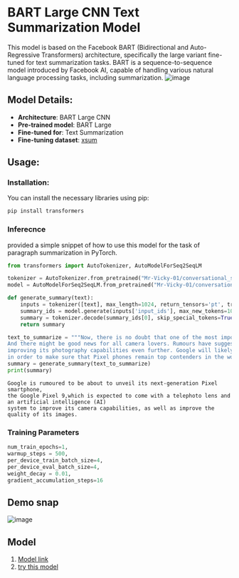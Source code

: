 # BART Large CNN Text Summarization Model

This model is based on the Facebook BART (Bidirectional and Auto-Regressive Transformers) architecture, specifically the large variant fine-tuned for text summarization tasks. BART is a sequence-to-sequence model introduced by Facebook AI, capable of handling various natural language processing tasks, including summarization.
![image](https://github.com/Mr-Vicky-01/English-Summization/assets/143078285/026ef20a-3976-4563-9cea-39ff246e5c4a)

## Model Details:

- **Architecture**: BART Large CNN
- **Pre-trained model**: BART Large
- **Fine-tuned for**: Text Summarization
- **Fine-tuning dataset**: [xsum](https://huggingface.co/datasets/EdinburghNLP/xsum)

## Usage:

### Installation:

You can install the necessary libraries using pip:
```bash
pip install transformers
```
### Inferecnce
provided a simple snippet of how to use this model for the task of paragraph summarization in PyTorch.
```python
from transformers import AutoTokenizer, AutoModelForSeq2SeqLM
```
```python
tokenizer = AutoTokenizer.from_pretrained("Mr-Vicky-01/conversational_sumarization")
model = AutoModelForSeq2SeqLM.from_pretrained("Mr-Vicky-01/conversational_sumarization")

def generate_summary(text):
    inputs = tokenizer([text], max_length=1024, return_tensors='pt', truncation=True)
    summary_ids = model.generate(inputs['input_ids'], max_new_tokens=100, do_sample=False)
    summary = tokenizer.decode(summary_ids[0], skip_special_tokens=True)
    return summary

text_to_summarize = """Now, there is no doubt that one of the most important aspects of any Pixel phone is its camera.
And there might be good news for all camera lovers. Rumours have suggested that the Pixel 9 could come with a telephoto lens,
improving its photography capabilities even further. Google will likely continue to focus on using AI to enhance its camera performance,
in order to make sure that Pixel phones remain top contenders in the world of mobile photography."""
summary = generate_summary(text_to_summarize)
print(summary)
```

```Example
Google is rumoured to be about to unveil its next-generation Pixel smartphone,
the Google Pixel 9,which is expected to come with a telephoto lens and an artificial intelligence (AI)
system to improve its camera capabilities, as well as improve the quality of its images.
```

### Training Parameters
```python
num_train_epochs=1,
warmup_steps = 500,
per_device_train_batch_size=4,
per_device_eval_batch_size=4,
weight_decay = 0.01,
gradient_accumulation_steps=16
```

## Demo snap
![image](https://github.com/Mr-Vicky-01/tamil_summarization/assets/143078285/6e8e0a18-ad4f-499b-ad38-a12bb845c0a2)

## Model 
1. [Model link](https://huggingface.co/Mr-Vicky-01/conversational_sumarization)
2. [try this model](https://huggingface.co/spaces/Mr-Vicky-01/Summarization)
